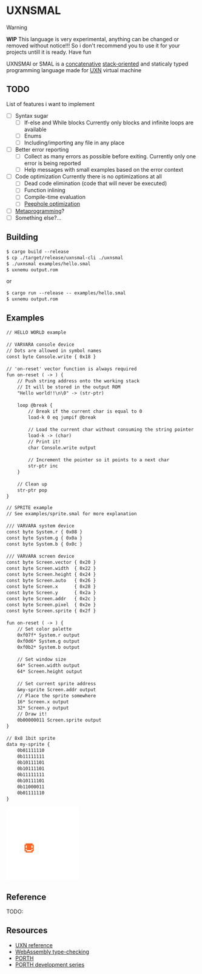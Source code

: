 # UXNSMAL

> [!WARNING]
> **WIP**
> This language is very experimental, anything can be changed or removed without notice!!!
> So i don't recommend you to use it for your projects untill it is ready. Have fun

UXNSMAl or SMAL is a [concatenative][] [stack-oriented][] and staticaly typed
programming language made for [UXN][] virtual machine

[concatenative]: https://en.wikipedia.org/wiki/Concatenative_programming_language
[stack-oriented]: https://en.wikipedia.org/wiki/Stack-oriented_programming
[UXN]: https://100r.co/site/uxn.html

## TODO

List of features i want to implement

- [ ] Syntax sugar
	- [ ] If-else and While blocks
	      Currently only blocks and infinite loops are available
	- [ ] Enums
	- [ ] Including/importing any file in any place
- [ ] Better error reporting
	- [ ] Collect as many errors as possible before exiting.
	      Currently only one error is being reported
	- [ ] Help messages with small examples based on the error context
- [ ] Code optimization
      Currently there is no optimizations at all
	- [ ] Dead code elimination (code that will never be executed)
	- [ ] Function inlining
	- [ ] Compile-time evaluation
	- [ ] [Peephole optimization][]
- [ ] [Metaprogramming][]?
- [ ] Something else?...

[Peephole optimization]: https://en.wikipedia.org/wiki/Peephole_optimization
[Metaprogramming]: https://en.wikipedia.org/wiki/Metaprogramming

## Building

```console
$ cargo build --release
$ cp ./target/release/uxnsmal-cli ./uxnsmal
$ ./uxnsmal examples/hello.smal
$ uxnemu output.rom
```

or

```console
$ cargo run --release -- examples/hello.smal
$ uxnemu output.rom
```

## Examples

```uxnsmal
// HELLO WORLD example

// VARVARA console device
// Dots are allowed in symbol names
const byte Console.write { 0x18 }

// 'on-reset' vector function is always required
fun on-reset ( -> ) {
	// Push string address onto the working stack
	// It will be stored in the output ROM
	"Hello world!!\n\0" -> (str-ptr)

	loop @break {
		// Break if the current char is equal to 0
		load-k 0 eq jumpif @break

		// Load the current char without consuming the string pointer
		load-k -> (char)
		// Print it!
		char Console.write output

		// Increment the pointer so it points to a next char
		str-ptr inc
	}

	// Clean up
	str-ptr pop
}
```

```uxnsmal
// SPRITE example
// See examples/sprite.smal for more explanation

/// VARVARA system device
const byte System.r { 0x08 }
const byte System.g { 0x0a }
const byte System.b { 0x0c }

/// VARVARA screen device
const byte Screen.vector { 0x20 }
const byte Screen.width  { 0x22 }
const byte Screen.height { 0x24 }
const byte Screen.auto   { 0x26 }
const byte Screen.x      { 0x28 }
const byte Screen.y      { 0x2a }
const byte Screen.addr   { 0x2c }
const byte Screen.pixel  { 0x2e }
const byte Screen.sprite { 0x2f }

fun on-reset ( -> ) {
	// Set color palette
	0xf07f* System.r output
	0xf0d6* System.g output
	0xf0b2* System.b output

	// Set window size
	64* Screen.width output
	64* Screen.height output

	// Set current sprite address
	&my-sprite Screen.addr output
	// Place the sprite somewhere
	16* Screen.x output
	32* Screen.y output
	// Draw it!
	0b00000011 Screen.sprite output
}

// 8x8 1bit sprite
data my-sprite {
	0b01111110
	0b11111111
	0b10111101
	0b10111101
	0b11111111
	0b10111101
	0b11000011
	0b01111110
}
```

![SPRITE example](./res/sprite-example.png)

## Reference

TODO:

## Resources

- [UXN reference](https://wiki.xxiivv.com/site/uxntal_reference.html)
- [WebAssembly type-checking](https://binji.github.io/posts/webassembly-type-checking)
- [PORTH](https://gitlab.com/tsoding/porth)
- [PORTH development series](https://youtube.com/playlist?list=PLpM-Dvs8t0VbMZA7wW9aR3EtBqe2kinu4&si=7HwCcRhAZqfkGGC_)
